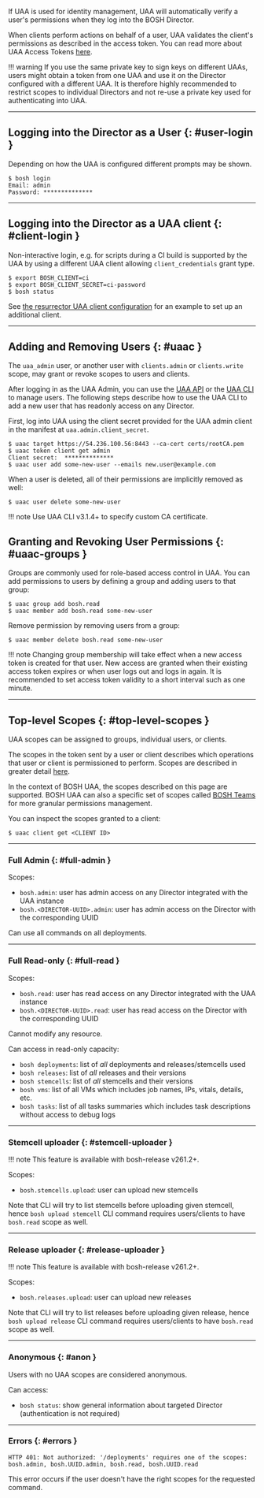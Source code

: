 If UAA is used for identity management, UAA will automatically verify
a user's permissions when they log into the BOSH Director.

When clients
perform actions on behalf of a user, UAA validates the client's permissions
as described in the access token. You can read more about UAA Access Tokens
[here](https://github.com/cloudfoundry/uaa/blob/ba1700f30434cabaecf3e772e09341aa98281e1e/docs/UAA-Tokens.md).

!!! warning
    If you use the same private key to sign keys on different UAAs, users might obtain a token from one UAA and use it on the Director configured with a different UAA. It is therefore highly recommended to restrict scopes to individual Directors and not re-use a private key used for authenticating into UAA.

---
## Logging into the Director as a User {: #user-login }

Depending on how the UAA is configured different prompts may be shown.

```shell
$ bosh login
Email: admin
Password: **************
```

---
## Logging into the Director as a UAA client {: #client-login }

Non-interactive login, e.g. for scripts during a CI build is supported by the UAA by using a different UAA client allowing `client_credentials` grant type.

```shell
$ export BOSH_CLIENT=ci
$ export BOSH_CLIENT_SECRET=ci-password
$ bosh status
```

See [the resurrector UAA client configuration](resurrector.md#uaa-client) for an example to set up an additional client.

---
## Adding and Removing Users {: #uaac }

The `uaa_admin` user, or another user with `clients.admin` or
`clients.write` scope, may grant or revoke scopes to users and clients.

After logging in as the UAA Admin, you can use the
[UAA API](https://docs.cloudfoundry.org/api/uaa/version/4.23.0/index.html) or
the [UAA CLI](https://rubygems.org/gems/cf-uaac) to manage users.
The following steps describe how to use the UAA CLI to add a new user that
has readonly access on any Director.

First, log into UAA using the client secret provided for the UAA admin client in the manifest at `uaa.admin.client_secret`.

```shell
$ uaac target https://54.236.100.56:8443 --ca-cert certs/rootCA.pem
$ uaac token client get admin
Client secret:  **************
$ uaac user add some-new-user --emails new.user@example.com
```

When a user is deleted, all of their permissions are implicitly removed
as well:

```shell
$ uaac user delete some-new-user
```

!!! note
    Use UAA CLI v3.1.4+ to specify custom CA certificate.

## Granting and Revoking User Permissions {: #uaac-groups }

Groups are commonly used for role-based access control in UAA.
You can add permissions to users by defining a group and adding users to that group:

```shell
$ uaac group add bosh.read
$ uaac member add bosh.read some-new-user
```

Remove permission by removing users from a group:

```shell
$ uaac member delete bosh.read some-new-user
```

!!! note
    Changing group membership will take effect when a new access token is created for that user. New access are granted when their existing access token expires or when user logs out and logs in again. It is recommended to set access token validity to a short interval such as one minute.

---
## Top-level Scopes {: #top-level-scopes }

UAA scopes can be assigned to groups, individual users, or clients.

The scopes in the token sent by a user or client describes which
operations that user or client is permissioned to perform. Scopes are
described in greater detail [here](https://github.com/cloudfoundry/uaa/blob/develop/docs/UAA-Tokens.md#scopes).

In the context of BOSH UAA, the scopes described on this page are supported. BOSH UAA
can also a specific set of scopes called [BOSH Teams](director-bosh-teams.md) for more granular
permissions management.

You can inspect the scopes granted to a client:

```shell
$ uaac client get <CLIENT ID>
```

---
### Full Admin {: #full-admin }

Scopes:

- `bosh.admin`: user has admin access on any Director integrated with
  the UAA instance
- `bosh.<DIRECTOR-UUID>.admin`: user has admin access on the Director with the corresponding UUID

Can use all commands on all deployments.

---
### Full Read-only {: #full-read }

Scopes:

- `bosh.read`: user has read access on any Director integrated with the
  UAA instance
- `bosh.<DIRECTOR-UUID>.read`: user has read access on the Director with the corresponding UUID

Cannot modify any resource.

Can access in read-only capacity:

- `bosh deployments`: list of *all* deployments and releases/stemcells used
- `bosh releases`: list of *all* releases and their versions
- `bosh stemcells`: list of *all* stemcells and their versions
- `bosh vms`: list of all VMs which includes job names, IPs, vitals, details, etc.
- `bosh tasks`: list of all tasks summaries which includes task descriptions without access to debug logs

---
### Stemcell uploader {: #stemcell-uploader }

!!! note
    This feature is available with bosh-release v261.2+.

Scopes:

- `bosh.stemcells.upload`: user can upload new stemcells

Note that CLI will try to list stemcells before uploading given stemcell, hence `bosh upload stemcell` CLI command requires users/clients to have `bosh.read` scope as well.

---
### Release uploader {: #release-uploader }

!!! note
    This feature is available with bosh-release v261.2+.

Scopes:

- `bosh.releases.upload`: user can upload new releases

Note that CLI will try to list releases before uploading given release, hence `bosh upload release` CLI command requires users/clients to have `bosh.read` scope as well.

---
### Anonymous {: #anon }

Users with no UAA scopes are considered anonymous.

Can access:

- `bosh status`: show general information about targeted Director (authentication is not required)

---
### Errors {: #errors }

```
HTTP 401: Not authorized: '/deployments' requires one of the scopes: bosh.admin, bosh.UUID.admin, bosh.read, bosh.UUID.read
```

This error occurs if the user doesn't have the right scopes for the requested command.

